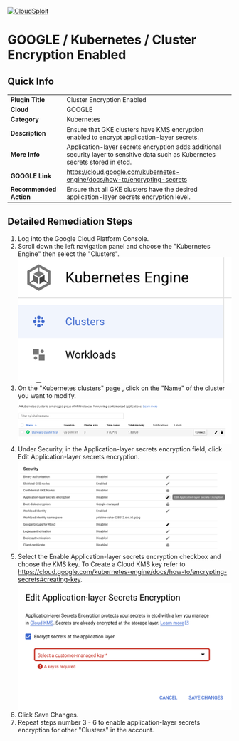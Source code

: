 [![CloudSploit](https://cloudsploit.com/img/logo-new-big-text-100.png "CloudSploit")](https://cloudsploit.com)

# GOOGLE / Kubernetes / Cluster Encryption Enabled

## Quick Info

| | |
|-|-|
| **Plugin Title** | Cluster Encryption Enabled |
| **Cloud** | GOOGLE |
| **Category** | Kubernetes |
| **Description** | Ensure that GKE clusters have KMS encryption enabled to encrypt application-layer secrets. |
| **More Info** | Application-layer secrets encryption adds additional security layer to sensitive data such as Kubernetes secrets stored in etcd. |
| **GOOGLE Link** | https://cloud.google.com/kubernetes-engine/docs/how-to/encrypting-secrets |
| **Recommended Action** | Ensure that all GKE clusters have the desired application-layer secrets encryption level. |

## Detailed Remediation Steps
1. Log into the Google Cloud Platform Console.
2. Scroll down the left navigation panel and choose the "Kubernetes Engine" then select the "Clusters". </br> <img src="/resources/google/kubernetes/cluster-encryption-enabled/step2.png"/>
3. On the "Kubernetes clusters" page , click on the "Name" of the cluster you want to modify.</br> <img src="/resources/google/kubernetes/cluster-encryption-enabled/step3.png"/>
4. Under Security, in the Application-layer secrets encryption field, click Edit Application-layer secrets encryption. </br><img src="/resources/google/kubernetes/cluster-encryption-enabled/step4.png"/>
5. Select the Enable Application-layer secrets encryption checkbox and choose the KMS key. To Create a Cloud KMS key refer to https://cloud.google.com/kubernetes-engine/docs/how-to/encrypting-secrets#creating-key. </br><img src="/resources/google/kubernetes/cluster-encryption-enabled/step5.png"/>
6. Click Save Changes. </br>
7. Repeat steps number 3 - 6 to enable application-layer secrets encryption for other "Clusters" in the account.</br>